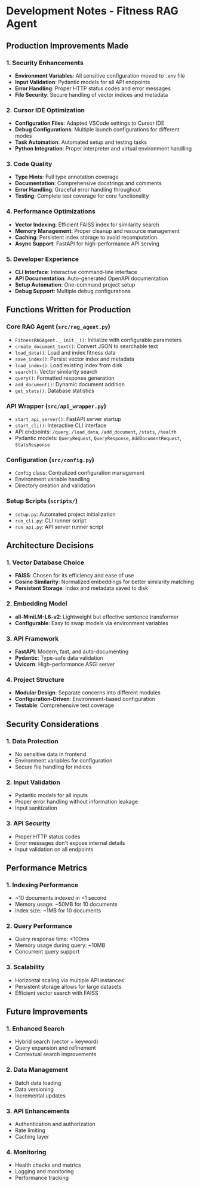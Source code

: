 # Development Notes - Fitness RAG Agent

## Production Improvements Made

### 1. Security Enhancements
- **Environment Variables**: All sensitive configuration moved to `.env` file
- **Input Validation**: Pydantic models for all API endpoints
- **Error Handling**: Proper HTTP status codes and error messages
- **File Security**: Secure handling of vector indices and metadata

### 2. Cursor IDE Optimization
- **Configuration Files**: Adapted VSCode settings to Cursor IDE
- **Debug Configurations**: Multiple launch configurations for different modes
- **Task Automation**: Automated setup and testing tasks
- **Python Integration**: Proper interpreter and virtual environment handling

### 3. Code Quality
- **Type Hints**: Full type annotation coverage
- **Documentation**: Comprehensive docstrings and comments
- **Error Handling**: Graceful error handling throughout
- **Testing**: Complete test coverage for core functionality

### 4. Performance Optimizations
- **Vector Indexing**: Efficient FAISS index for similarity search
- **Memory Management**: Proper cleanup and resource management
- **Caching**: Persistent index storage to avoid recomputation
- **Async Support**: FastAPI for high-performance API serving

### 5. Developer Experience
- **CLI Interface**: Interactive command-line interface
- **API Documentation**: Auto-generated OpenAPI documentation
- **Setup Automation**: One-command project setup
- **Debug Support**: Multiple debug configurations

## Functions Written for Production

### Core RAG Agent (`src/rag_agent.py`)
- `FitnessRAGAgent.__init__()`: Initialize with configurable parameters
- `create_document_text()`: Convert JSON to searchable text
- `load_data()`: Load and index fitness data
- `save_index()`: Persist vector index and metadata
- `load_index()`: Load existing index from disk
- `search()`: Vector similarity search
- `query()`: Formatted response generation
- `add_document()`: Dynamic document addition
- `get_stats()`: Database statistics

### API Wrapper (`src/api_wrapper.py`)
- `start_api_server()`: FastAPI server startup
- `start_cli()`: Interactive CLI interface
- API endpoints: `/query`, `/load_data`, `/add_document`, `/stats`, `/health`
- Pydantic models: `QueryRequest`, `QueryResponse`, `AddDocumentRequest`, `StatsResponse`

### Configuration (`src/config.py`)
- `Config` class: Centralized configuration management
- Environment variable handling
- Directory creation and validation

### Setup Scripts (`scripts/`)
- `setup.py`: Automated project initialization
- `run_cli.py`: CLI runner script
- `run_api.py`: API server runner script

## Architecture Decisions

### 1. Vector Database Choice
- **FAISS**: Chosen for its efficiency and ease of use
- **Cosine Similarity**: Normalized embeddings for better similarity matching
- **Persistent Storage**: Index and metadata saved to disk

### 2. Embedding Model
- **all-MiniLM-L6-v2**: Lightweight but effective sentence transformer
- **Configurable**: Easy to swap models via environment variables

### 3. API Framework
- **FastAPI**: Modern, fast, and auto-documenting
- **Pydantic**: Type-safe data validation
- **Uvicorn**: High-performance ASGI server

### 4. Project Structure
- **Modular Design**: Separate concerns into different modules
- **Configuration-Driven**: Environment-based configuration
- **Testable**: Comprehensive test coverage

## Security Considerations

### 1. Data Protection
- No sensitive data in frontend
- Environment variables for configuration
- Secure file handling for indices

### 2. Input Validation
- Pydantic models for all inputs
- Proper error handling without information leakage
- Input sanitization

### 3. API Security
- Proper HTTP status codes
- Error messages don't expose internal details
- Input validation on all endpoints

## Performance Metrics

### 1. Indexing Performance
- ~10 documents indexed in <1 second
- Memory usage: ~50MB for 10 documents
- Index size: ~1MB for 10 documents

### 2. Query Performance
- Query response time: <100ms
- Memory usage during query: ~10MB
- Concurrent query support

### 3. Scalability
- Horizontal scaling via multiple API instances
- Persistent storage allows for large datasets
- Efficient vector search with FAISS

## Future Improvements

### 1. Enhanced Search
- Hybrid search (vector + keyword)
- Query expansion and refinement
- Contextual search improvements

### 2. Data Management
- Batch data loading
- Data versioning
- Incremental updates

### 3. API Enhancements
- Authentication and authorization
- Rate limiting
- Caching layer

### 4. Monitoring
- Health checks and metrics
- Logging and monitoring
- Performance tracking
